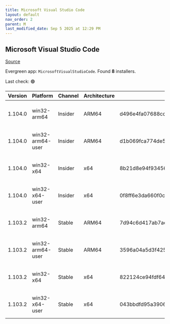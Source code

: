 ```yaml
---
title: Microsoft Visual Studio Code
layout: default
nav_order: 2
parent: M
last_modified_date: Sep 5 2025 at 12:29 PM
---
```


## Microsoft Visual Studio Code

[Source](https://code.visualstudio.com)

Evergreen app: `MicrosoftVisualStudioCode`. Found **8** installers.

Last check: 🟢

| Version | Platform         | Channel | Architecture | Sha256                                                           | URI                                                                                                                                                                                                                                                                                                              |
| ------- | ---------------- | ------- | ------------ | ---------------------------------------------------------------- | ---------------------------------------------------------------------------------------------------------------------------------------------------------------------------------------------------------------------------------------------------------------------------------------------------------------- |
| 1.104.0 | win32-arm64      | Insider | ARM64        | d496e4fa07688cd4559dc324ab57079b0f97a60c1434d381c06ad197dac3cba0 | [https://vscode.download.prss.microsoft.com/dbazure/download/insider/06acd067cb9621b055d9701324477cf75fa0e242/VSCodeSetup-arm64-1.104.0-insider.exe](https://vscode.download.prss.microsoft.com/dbazure/download/insider/06acd067cb9621b055d9701324477cf75fa0e242/VSCodeSetup-arm64-1.104.0-insider.exe)         |
| 1.104.0 | win32-arm64-user | Insider | ARM64        | d1b069fca774de59603da005d36be3c842d8b71248567fa28e92589eb0ca4745 | [https://vscode.download.prss.microsoft.com/dbazure/download/insider/06acd067cb9621b055d9701324477cf75fa0e242/VSCodeUserSetup-arm64-1.104.0-insider.exe](https://vscode.download.prss.microsoft.com/dbazure/download/insider/06acd067cb9621b055d9701324477cf75fa0e242/VSCodeUserSetup-arm64-1.104.0-insider.exe) |
| 1.104.0 | win32-x64        | Insider | x64          | 8b21d8e94f9345695582025b66f231816c4b9c72e7aa574aa5837bd7f62ab9ba | [https://vscode.download.prss.microsoft.com/dbazure/download/insider/06acd067cb9621b055d9701324477cf75fa0e242/VSCodeSetup-x64-1.104.0-insider.exe](https://vscode.download.prss.microsoft.com/dbazure/download/insider/06acd067cb9621b055d9701324477cf75fa0e242/VSCodeSetup-x64-1.104.0-insider.exe)             |
| 1.104.0 | win32-x64-user   | Insider | x64          | 0f8ff6e3da660f0c4a756fb1194ebccf1106ed9b762951c52acca5319d987068 | [https://vscode.download.prss.microsoft.com/dbazure/download/insider/06acd067cb9621b055d9701324477cf75fa0e242/VSCodeUserSetup-x64-1.104.0-insider.exe](https://vscode.download.prss.microsoft.com/dbazure/download/insider/06acd067cb9621b055d9701324477cf75fa0e242/VSCodeUserSetup-x64-1.104.0-insider.exe)     |
| 1.103.2 | win32-arm64      | Stable  | ARM64        | 7d94c6d417ab7aee7b2a0f82eda722007cf82976df55bb522d2d72f6fb2d2bb6 | [https://vscode.download.prss.microsoft.com/dbazure/download/stable/6f17636121051a53c88d3e605c491d22af2ba755/VSCodeSetup-arm64-1.103.2.exe](https://vscode.download.prss.microsoft.com/dbazure/download/stable/6f17636121051a53c88d3e605c491d22af2ba755/VSCodeSetup-arm64-1.103.2.exe)                           |
| 1.103.2 | win32-arm64-user | Stable  | ARM64        | 3596a04a5d3f4253d558b9c3f7a9c28c02b13e3b971e6691bd951ca80890b21b | [https://vscode.download.prss.microsoft.com/dbazure/download/stable/6f17636121051a53c88d3e605c491d22af2ba755/VSCodeUserSetup-arm64-1.103.2.exe](https://vscode.download.prss.microsoft.com/dbazure/download/stable/6f17636121051a53c88d3e605c491d22af2ba755/VSCodeUserSetup-arm64-1.103.2.exe)                   |
| 1.103.2 | win32-x64        | Stable  | x64          | 822124ce94fdf64fd6347848dc0bfba0fa433a814cbf56e41fca770751bd1646 | [https://vscode.download.prss.microsoft.com/dbazure/download/stable/6f17636121051a53c88d3e605c491d22af2ba755/VSCodeSetup-x64-1.103.2.exe](https://vscode.download.prss.microsoft.com/dbazure/download/stable/6f17636121051a53c88d3e605c491d22af2ba755/VSCodeSetup-x64-1.103.2.exe)                               |
| 1.103.2 | win32-x64-user   | Stable  | x64          | 043bbdfd95a39065861b8e0e77765bfd260f1700b798626977c57865920e63dc | [https://vscode.download.prss.microsoft.com/dbazure/download/stable/6f17636121051a53c88d3e605c491d22af2ba755/VSCodeUserSetup-x64-1.103.2.exe](https://vscode.download.prss.microsoft.com/dbazure/download/stable/6f17636121051a53c88d3e605c491d22af2ba755/VSCodeUserSetup-x64-1.103.2.exe)                       |
